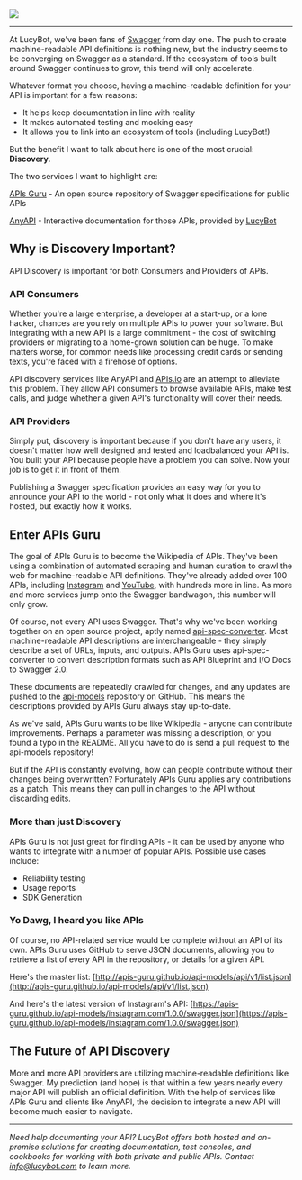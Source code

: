 <div class="text-center">
  <img src="http://apis-guru.github.io/images/logo.svg">
</div>

---

At LucyBot, we've been fans of [Swagger](http://swagger.io/) from day one.
The push to create machine-readable API definitions is nothing new, but the industry
seems to be converging on Swagger as a standard. If the ecosystem of tools
built around Swagger continues to grow, this trend will only accelerate.

Whatever format you choose, having a machine-readable definition for your API is important for a few
reasons:
* It helps keep documentation in line with reality
* It makes automated testing and mocking easy
* It allows you to link into an ecosystem of tools (including LucyBot!)

But the benefit I want to talk about here is one of the most crucial: **Discovery**.

The two services I want to highlight are:

[APIs Guru](https://github.com/APIs-guru/api-models) - An open source repository of
Swagger specifications for public APIs

[AnyAPI](https://any-api.com) - Interactive documentation for those APIs, provided by 
[LucyBot](https://lucybot.com)


## Why is Discovery Important?
API Discovery is important for both Consumers and Providers of APIs.

### API Consumers
Whether you're a large enterprise, a developer at a start-up, or a lone hacker,
chances are you rely on multiple APIs to power your software. But integrating with
a new API is a large commitment - the cost of switching providers or migrating to
a home-grown solution can be huge. To make matters worse, for common needs like
processing credit cards or sending texts, you're faced with a firehose of options.

API discovery services like AnyAPI and [APIs.io](http://apis.io/) are an attempt
to alleviate this problem. They allow API consumers to browse available APIs,
make test calls, and judge whether a given API's
functionality will cover their needs.

### API Providers
Simply put, discovery is important because if you don't have any users, it
doesn't matter how well designed and tested and loadbalanced your API is.
You built your API because people have a problem you can solve. Now your
job is to get it in front of them.

Publishing a Swagger specification provides an easy way for you to
announce your API to the world - not only
what it does and where it's hosted, but exactly how it works.


## Enter APIs Guru
The goal of APIs Guru is to become the Wikipedia of APIs. They've been
using a combination of automated scraping and human curation to crawl
the web for machine-readable API definitions. They've already added
over 100 APIs, including
[Instagram](https://any-api.com/consoles/instagram.com/1.0.0) and
[YouTube](https://any-api.com/consoles/googleapis.com/youtube/v3),
with hundreds more in line.
As more and more services jump onto the Swagger bandwagon, this number will only grow.

Of course, not every API uses Swagger. That's why we've been working together
on an open source project, aptly named [api-spec-converter](https://github.com/lucybot/api-spec-converter).
Most machine-readable API descriptions are interchangeable - they simply
describe a set of URLs, inputs, and outputs. APIs Guru uses api-spec-converter
to convert description formats such as API Blueprint and I/O Docs to Swagger 2.0.

These documents are repeatedly crawled for changes, and any updates are pushed to
the [api-models](https://github.com/APIs-guru/api-models) repository on GitHub. This
means the descriptions provided by APIs Guru always stay up-to-date.

As we've said, APIs Guru wants to be like Wikipedia - anyone can contribute
improvements. Perhaps a parameter was missing a description, or you found a typo
in the README. All you have to do is send a pull request to the api-models
repository!

But if the API is constantly evolving, how can people contribute
without their changes being overwritten? Fortunately APIs Guru
applies any contributions as a patch. This means they can pull
in changes to the API without discarding edits.

### More than just Discovery
APIs Guru is not just great for finding APIs - it can be used by anyone who
wants to integrate with a number of popular APIs. Possible use cases include:
* Reliability testing
* Usage reports
* SDK Generation

### Yo Dawg, I heard you like APIs
Of course, no API-related service would be complete without an API of its own.
APIs Guru uses GitHub to serve JSON documents, allowing you to retrieve a list
of every API in the repository, or details for a given API.

Here's the master list:
[http://apis-guru.github.io/api-models/api/v1/list.json](http://apis-guru.github.io/api-models/api/v1/list.json)

And here's the latest version of Instagram's API:
[https://apis-guru.github.io/api-models/instagram.com/1.0.0/swagger.json](https://apis-guru.github.io/api-models/instagram.com/1.0.0/swagger.json)

## The Future of API Discovery
More and more API providers are utilizing machine-readable definitions like
Swagger. My prediction (and hope) is that within a few years nearly every
major API will publish an official definition. With the help of services
like APIs Guru and clients like AnyAPI, the decision to integrate a new API
will become much easier to navigate.

---

*Need help documenting your API? LucyBot offers both hosted and on-premise
solutions for creating documentation, test consoles,
and cookbooks for working with both private and public APIs.
Contact [info@lucybot.com](mailto:info@lucybot.com) to learn more.*
